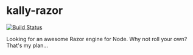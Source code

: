kally-razor
===========

[![Build Status](https://travis-ci.org/nufyoot/kally-razor.png)](https://travis-ci.org/nufyoot/kally-razor)

Looking for an awesome Razor engine for Node.  Why not roll your own?  That's my plan...
